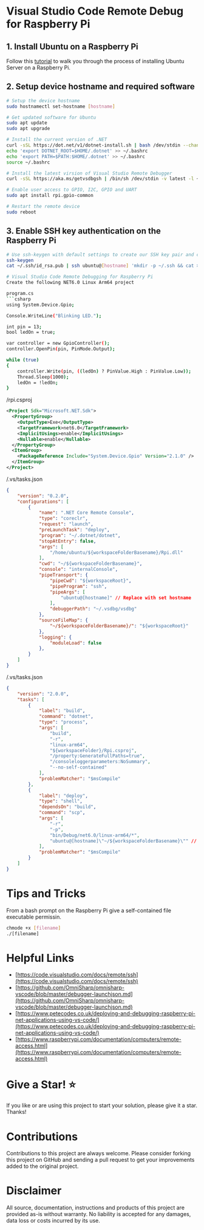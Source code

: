 # Visual Studio Code Remote Debug for Raspberry Pi

## 1. Install Ubuntu on a Raspberry Pi
Follow this [tutorial](https://ubuntu.com/tutorials/how-to-install-ubuntu-on-your-raspberry-pi#1-overview) to walk you through the process of installing Ubuntu Server on a Raspberry Pi.

## 2. Setup device hostname and required software
```bash
# Setup the device hostname
sudo hostnamectl set-hostname [hostname]

# Get updated software for Ubuntu
sudo apt update
sudo apt upgrade

# Install the current version of .NET 
curl -sSL https://dot.net/v1/dotnet-install.sh | bash /dev/stdin --channel Current
echo 'export DOTNET_ROOT=$HOME/.dotnet' >> ~/.bashrc
echo 'export PATH=$PATH:$HOME/.dotnet' >> ~/.bashrc
source ~/.bashrc

# Install the latest virsion of Visual Studio Remote Debugger
curl -sSL https://aka.ms/getvsdbgsh | /bin/sh /dev/stdin -v latest -l ~/.vsdbg

# Enable user access to GPIO, I2C, GPIO and UART
sudo apt install rpi.gpio-common

# Restart the remote device
sudo reboot
```

## 3. Enable SSH key authentication on the Raspberry Pi
```bash
# Use ssh-keygen with default settings to create our SSH key pair and copy to device
ssh-keygen
cat ~/.ssh/id_rsa.pub | ssh ubuntu@[hostname] 'mkdir -p ~/.ssh && cat >> ~/.ssh/authorized_keys' # Replace with set hostname

# Visual Studio Code Remote Debugging for Raspberry Pi
Create the following NET6.0 Linux Arm64 project

program.cs
```csharp
using System.Device.Gpio;

Console.WriteLine("Blinking LED.");

int pin = 13;
bool ledOn = true;

var controller = new GpioController();
controller.OpenPin(pin, PinMode.Output);

while (true)
{
    controller.Write(pin, ((ledOn) ? PinValue.High : PinValue.Low));
    Thread.Sleep(1000);
    ledOn = !ledOn;
}
```

/rpi.csproj
```xml
<Project Sdk="Microsoft.NET.Sdk">
  <PropertyGroup>
    <OutputType>Exe</OutputType>
    <TargetFramework>net6.0</TargetFramework>
    <ImplicitUsings>enable</ImplicitUsings>
    <Nullable>enable</Nullable>
  </PropertyGroup>
  <ItemGroup>
    <PackageReference Include="System.Device.Gpio" Version="2.1.0" />
  </ItemGroup>
</Project>
```

/.vs/tasks.json
```json
{
    "version": "0.2.0",
    "configurations": [
        {
            "name": ".NET Core Remote Console",
            "type": "coreclr",
            "request": "launch",
            "preLaunchTask": "deploy",
            "program": "~/.dotnet/dotnet",
            "stopAtEntry": false,
            "args": [
                "/home/ubuntu/${workspaceFolderBasename}/Rpi.dll"
            ],
            "cwd": "~/${workspaceFolderBasename}",
            "console": "internalConsole",
            "pipeTransport": {
                "pipeCwd": "${workspaceRoot}",
                "pipeProgram": "ssh",
                "pipeArgs": [
                    "ubuntu@[hostname]" // Replace with set hostname
                ],
                "debuggerPath": "~/.vsdbg/vsdbg"
            },
            "sourceFileMap": {
                "~/${workspaceFolderBasename}/": "${workspaceRoot}"
            },
            "logging": {
                "moduleLoad": false
            },
        }
    ]
}
```

/.vs/tasks.json
```json
{
    "version": "2.0.0",
    "tasks": [
        {
            "label": "build",
            "command": "dotnet",
            "type": "process",
            "args": [
                "build",
                "-r",
                "linux-arm64",
                "${workspaceFolder}/Rpi.csproj",
                "/property:GenerateFullPaths=true",
                "/consoleloggerparameters:NoSummary",
                "--no-self-contained"
            ],
            "problemMatcher": "$msCompile"
        },
        {
            "label": "deploy",
            "type": "shell",
            "dependsOn": "build",
            "command": "scp",
            "args": [
                "-r",
                "-p",
                "bin/Debug/net6.0/linux-arm64/*",
                "ubuntu@[hostname]\"~/${workspaceFolderBasename}\"" // Replace with set hostname
            ],
            "problemMatcher": "$msCompile"
        }
    ]
}
```

# Tips and Tricks

From a bash prompt on the Raspberry Pi give a self-contained file executable permissin.
```bash
chmode +x [filename]
./[filename]
```

# Helpful Links

- [https://code.visualstudio.com/docs/remote/ssh](https://code.visualstudio.com/docs/remote/ssh)
- [https://github.com/OmniSharp/omnisharp-vscode/blob/master/debugger-launchjson.md](https://github.com/OmniSharp/omnisharp-vscode/blob/master/debugger-launchjson.md)
- [https://www.petecodes.co.uk/deploying-and-debugging-raspberry-pi-net-applications-using-vs-code/](https://www.petecodes.co.uk/deploying-and-debugging-raspberry-pi-net-applications-using-vs-code/)
- [https://www.raspberrypi.com/documentation/computers/remote-access.html](https://www.raspberrypi.com/documentation/computers/remote-access.html)

# Give a Star! :star:

If you like or are using this project to start your solution, please give it a star. Thanks!

# Contributions

Contributions to this project are always welcome. Please consider forking this project on GitHub and sending a pull request to get your improvements added to the original project.

# Disclaimer

All source, documentation, instructions and products of this project are provided as-is without warranty. No liability is accepted for any damages, data loss or costs incurred by its use.